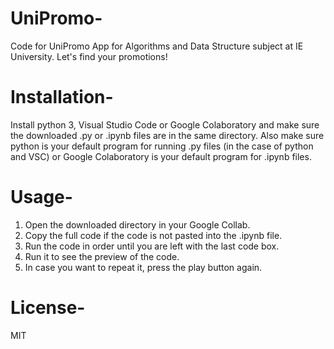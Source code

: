 # UniPromo-
Code for UniPromo App for Algorithms and Data Structure subject at IE University. Let's find your promotions!

# Installation-
Install python 3, Visual Studio Code or Google Colaboratory and make sure the downloaded .py or .ipynb files are in the same directory. Also make sure python is your default program for running .py files (in the case of python and VSC) or Google Colaboratory is your default program for .ipynb files.

# Usage-
1. Open the downloaded directory in your Google Collab.
2. Copy the full code if the code is not pasted into the .ipynb file.
3. Run the code in order until you are left with the last code box.
4. Run it to see the preview of the code.
5. In case you want to repeat it, press the play button again.

# License- 
MIT

